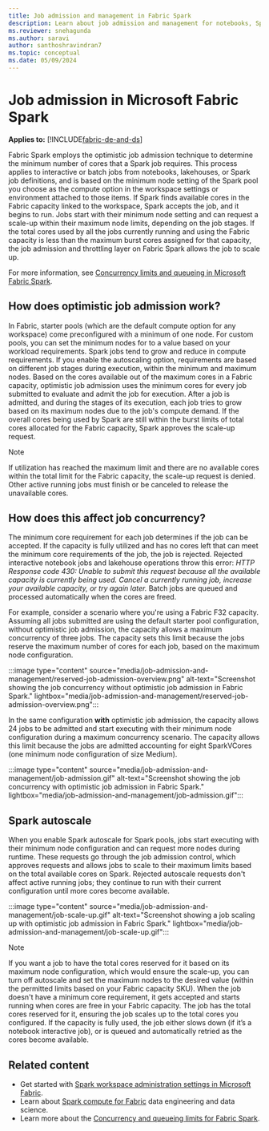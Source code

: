 ```yaml
---
title: Job admission and management in Fabric Spark
description: Learn about job admission and management for notebooks, Spark job definitions, and lakehouse jobs in Fabric.
ms.reviewer: snehagunda
ms.author: saravi
author: santhoshravindran7
ms.topic: conceptual
ms.date: 05/09/2024
---
```

# Job admission in Microsoft Fabric Spark

**Applies to:** [!INCLUDE[fabric-de-and-ds](includes/fabric-de-ds.md)]

Fabric Spark employs the optimistic job admission technique to determine the minimum number of cores that a Spark job requires. This process applies to interactive or batch jobs from notebooks, lakehouses, or Spark job definitions, and is based on the minimum node setting of the Spark pool you choose as the compute option in the workspace settings or environment attached to those items. If Spark finds available cores in the Fabric capacity linked to the workspace, Spark accepts the job, and it begins to run. Jobs start with their minimum node setting and can request a scale-up within their maximum node limits, depending on the job stages. If the total cores used by all the jobs currently running and using the Fabric capacity is less than the maximum burst cores assigned for that capacity, the job admission and throttling layer on Fabric Spark allows the job to scale up.

For more information, see [Concurrency limits and queueing in Microsoft Fabric Spark](spark-job-concurrency-and-queueing.md).

## How does optimistic job admission work?

In Fabric, starter pools (which are the default compute option for any workspace) come preconfigured with a minimum of one node. For custom pools, you can set the minimum nodes for to a value based on your workload requirements. Spark jobs tend to grow and reduce in compute requirements. If you enable the autoscaling option, requirements are based on different job stages during execution, within the minimum and maximum nodes. Based on the cores available out of the maximum cores in a Fabric capacity, optimistic job admission uses the minimum cores for every job submitted to evaluate and admit the job for execution. After a job is admitted, and during the stages of its execution, each job tries to grow based on its maximum nodes due to the job's compute demand. If the overall cores being used by Spark are still within the burst limits of total cores allocated for the Fabric capacity, Spark approves the scale-up request.

> [!NOTE]
> If utilization has reached the maximum limit and there are no available cores within the total limit for the Fabric capacity, the scale-up request is denied. Other active running jobs must finish or be canceled to release the unavailable cores.

## How does this affect job concurrency?

The minimum core requirement for each job determines if the job can be accepted. If the capacity is fully utilized and has no cores left that can meet the minimum core requirements of the job, the job is rejected. Rejected interactive notebook jobs and lakehouse operations throw this error: *HTTP Response code 430: Unable to submit this request because all the available capacity is currently being used. Cancel a currently running job, increase your available capacity, or try again later.* Batch jobs are queued and processed automatically when the cores are freed.

For example, consider a scenario where you're using a Fabric F32 capacity. Assuming all jobs submitted are using the default starter pool configuration, without optimistic job admission, the capacity allows a maximum concurrency of three jobs. The capacity sets this limit because the jobs reserve the maximum number of cores for each job, based on the maximum node configuration.

:::image type="content" source="media/job-admission-and-management/reserved-job-admission-overview.png" alt-text="Screenshot showing the job concurrency without optimistic job admission in Fabric Spark." lightbox="media/job-admission-and-management/reserved-job-admission-overview.png":::

In the same configuration **with** optimistic job admission, the capacity allows 24 jobs to be admitted and start executing with their minimum node configuration during a maximum concurrency scenario. The capacity allows this limit because the jobs are admitted accounting for eight SparkVCores (one minimum node configuration of size Medium).

:::image type="content" source="media/job-admission-and-management/job-admission.gif" alt-text="Screenshot showing the job concurrency with optimistic job admission in Fabric Spark." lightbox="media/job-admission-and-management/job-admission.gif":::

## Spark autoscale

When you enable Spark autoscale for Spark pools, jobs start executing with their minimum node configuration and can request more nodes during runtime. These requests go through the job admission control, which approves requests and allows jobs to scale to their maximum limits based on the total available cores on Spark. Rejected autoscale requests don't affect active running jobs; they continue to run with their current configuration until more cores become available.

:::image type="content" source="media/job-admission-and-management/job-scale-up.gif" alt-text="Screenshot showing a job scaling up with optimistic job admission in Fabric Spark." lightbox="media/job-admission-and-management/job-scale-up.gif":::

> [!NOTE]
> If you want a job to have the total cores reserved for it based on its maximum node configuration, which would ensure the scale-up, you can turn off autoscale and set the maximum nodes to the desired value (within the permitted limits based on your Fabric capacity SKU). When the job doesn't have a minimum core requirement, it gets accepted and starts running when cores are free in your Fabric capacity. The job has the total cores reserved for it, ensuring the job scales up to the total cores you configured. If the capacity is fully used, the job either slows down (if it’s a notebook interactive job), or is queued and automatically retried as the cores become available.

## Related content

- Get started with [Spark workspace administration settings in Microsoft Fabric](workspace-admin-settings.md).
- Learn about [Spark compute for Fabric](spark-compute.md) data engineering and data science.
- Learn more about the [Concurrency and queueing limits for Fabric Spark](spark-job-concurrency-and-queueing.md).
